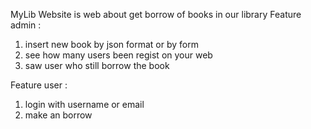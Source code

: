MyLib Website is web about get borrow of books in our library
Feature admin : 
1. insert new book by json format or by form
2. see how many users been regist on your web
3. saw user who still borrow the book 

Feature user : 
1. login with username or email
2. make an borrow 